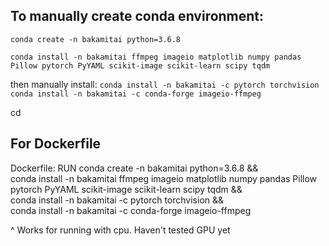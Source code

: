 ## To manually create conda environment:

`conda create -n bakamitai python=3.6.8`

`conda install -n bakamitai ffmpeg imageio matplotlib numpy pandas Pillow pytorch PyYAML scikit-image scikit-learn scipy tqdm`

then manually install:
`conda install -n bakamitai -c pytorch torchvision` 
`conda install -n bakamitai -c conda-forge imageio-ffmpeg`

cd 

## For Dockerfile
Dockerfile:
RUN conda create -n bakamitai python=3.6.8 && \
conda install -n bakamitai ffmpeg imageio matplotlib numpy pandas Pillow pytorch PyYAML scikit-image scikit-learn scipy tqdm && \
conda install -n bakamitai -c pytorch torchvision && \
conda install -n bakamitai -c conda-forge imageio-ffmpeg

^ Works for running with cpu. Haven't tested GPU yet